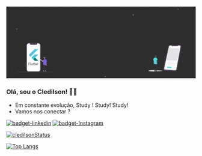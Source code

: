 ![ teste](https://github.com/cledilsonwisp/imagens/blob/main/cledilson-readme-gif.gif )
 
 ### Olá, sou o Cledilson! 👨‍💻

* Em constante evolução, Study ! Study! Study!
* Vamos nos conectar ? 


[![badget-linkedin](https://img.shields.io/static/v1?label=&message=LinkedIn&color=7159c1&style=for-the-badge&logo=LinkedIn)](https://www.linkedin.com/in/cledilson-programador/)  [![badget-Instagram](https://img.shields.io/static/v1?label=&message=Instagram&color=833AB4&style=for-the-badge&logo=Instagram)](https://github.com/cledilsonwisp)

[![cledilsonStatus](https://github-readme-stats.vercel.app/api?username=cledilsonwisp)](https://github.com/anuraghazra/github-readme-stats)

[![Top Langs](https://github-readme-stats.vercel.app/api/top-langs/?username=cledilsonwisp)](https://github.com/cledilsonwisp)
